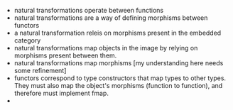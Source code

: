 - natural transformations operate between functions
- natural transformations are a way of defining morphisms between functors
- a natural transformation releis on morphisms present in the embedded category
- natural transformations map objects in the image by relying on morphisms present between them.
- natural transformations map morphisms [my understanding here needs some refinement]
- functors correspond to type constructors that map types to other types. They must also map the object's morphisms (function to function), and therefore must implement fmap.
- 
